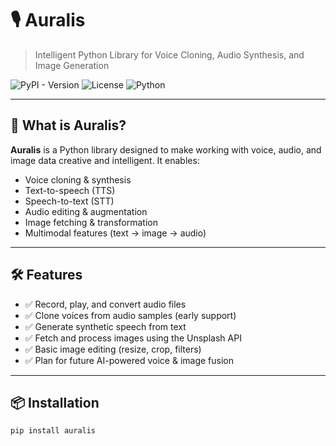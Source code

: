 # 🎙️ Auralis

> Intelligent Python Library for Voice Cloning, Audio Synthesis, and Image Generation

![PyPI - Version](https://img.shields.io/pypi/v/auralis)
![License](https://img.shields.io/github/license/rugvedjoshi/auralis)
![Python](https://img.shields.io/badge/python-3.8+-blue.svg)

---

## 🚀 What is Auralis?

**Auralis** is a Python library designed to make working with voice, audio, and image data creative and intelligent. It enables:

- Voice cloning & synthesis  
- Text-to-speech (TTS)  
- Speech-to-text (STT)  
- Audio editing & augmentation  
- Image fetching & transformation  
- Multimodal features (text → image → audio)

---

## 🛠️ Features

- ✅ Record, play, and convert audio files
- ✅ Clone voices from audio samples (early support)
- ✅ Generate synthetic speech from text
- ✅ Fetch and process images using the Unsplash API
- ✅ Basic image editing (resize, crop, filters)
- ✅ Plan for future AI-powered voice & image fusion

---

## 📦 Installation

```bash
pip install auralis
